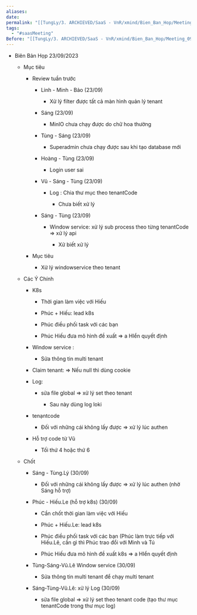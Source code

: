 ```yaml
---
aliases: 
date: 
permalink: "[[TungLy/3. ARCHIEVED/SaaS - VnR/xmind/Bien_Ban_Hop/Meeting_00]]"
tags:
  - "#saasMeeting"
Before: "[[TungLy/3. ARCHIEVED/SaaS - VnR/xmind/Bien_Ban_Hop/Meeting_0918]]"
---
```

- Biên Bản Họp 23/09/2023
    
    - Mục tiêu
        
        - Review tuần trước
            
            - Linh - Minh - Bảo (23/09)
                
                - Xử lý filter được tất cả màn hình quản lý tenant
                    
            - Sáng (23/09)
                
                - MinIO chưa chạy được do chữ hoa thường
                    
            - Tùng - Sáng (23/09)
                
                - Superadmin chưa chạy được sau khi tạo database mới
                    
            - Hoàng - Tùng (23/09)
                
                - Login user sai
                    
            - Vũ - Sáng - Tùng (23/09)
                
                - Log : Chia thư mục theo tenantCode
                    
                    - Chưa biết xử lý
                        
            - Sáng - Tùng (23/09)
                
                - Window service: xử lý sub process theo từng tenantCode => xử lý api
                    
                    - Xử biết xử lý
                        
        - Mục tiêu
            
            - Xử lý windowservice theo tenant
                
    - Các Ý Chính
        
        - K8s
            
            - Thời gian làm việc với Hiếu
                
            - Phúc + Hiếu: lead k8s
                
            - Phúc điều phối task với các bạn
                
            - Phúc Hiếu đưa mô hình đề xuất => a HIển quyết định
                
        - Window service :
            
            - Sửa thông tin multi tenant
                
        - Claim tenant: => Nếu null thì dùng cookie
            
        - Log:
            
            - sửa file global => xử lý set theo tenant
                
                - Sau này dùng log loki
                    
        - tenạntcode
            
            - Đối với những cái không lấy được => xử lý lúc authen
                
        - Hỗ trợ code từ Vũ
            
            - Tối thứ 4 hoặc thứ 6
                
    - Chốt
        
        - Sáng - Tùng.Lý (30/09)
            
            - Đối với những cái không lấy được => xử lý lúc authen (nhờ Sáng hỗ trợ)
                
        - Phúc - Hiếu.Le (hỗ trợ k8s) (30/09)
            
            - Cần chốt thời gian làm việc với Hiếu
                
            - Phúc + Hiếu.Le: lead k8s
                
            - Phúc điều phối task với các bạn (Phúc làm trực tiếp với Hiếu.Lê, cần gì thì Phúc trao đổi với Minh và Tú
                
            - Phúc Hiếu đưa mô hình đề xuất k8s => a HIển quyết định
                
        - Tùng-Sáng-Vũ.Lê Window service (30/09)
            
            - Sửa thông tin multi tenant để chạy multi tenant
                
        - Sáng-Tùng-Vũ.Lê: xử lý Log (30/09)
            
            - sửa file global => xử lý set theo tenant code (tạo thư mục tenantCode trong thư mục log)